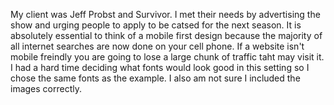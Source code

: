 My client was Jeff Probst and Survivor. I met their needs by advertising the show and urging people to apply to be catsed for the next season. 
It is absolutely essential to think of a mobile first design because the majority of all internet searches are now done on your cell phone. If a website isn't mobile freindly you are going to lose a large chunk of traffic taht may visit it. 
I had a hard time deciding what fonts would look good in this setting so I chose the same fonts as the example. I also am not sure I included the images correctly. 